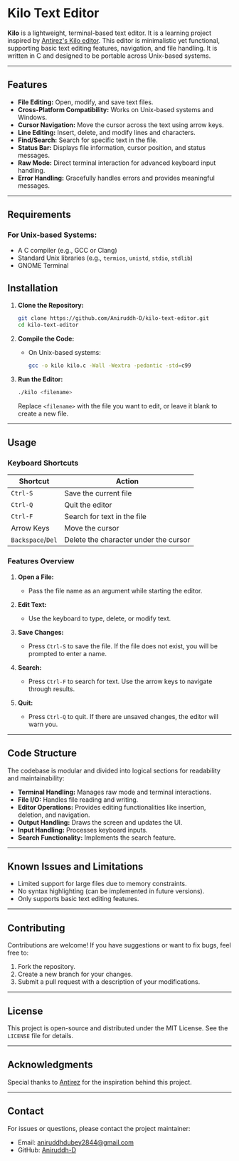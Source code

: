 # Kilo Text Editor

**Kilo** is a lightweight, terminal-based text editor. It is a learning project inspired by [Antirez's Kilo editor](https://github.com/antirez/kilo). This editor is minimalistic yet functional, supporting basic text editing features, navigation, and file handling. It is written in C and designed to be portable across Unix-based systems.

---

## Features

- **File Editing:** Open, modify, and save text files.
- **Cross-Platform Compatibility:** Works on Unix-based systems and Windows.
- **Cursor Navigation:** Move the cursor across the text using arrow keys.
- **Line Editing:** Insert, delete, and modify lines and characters.
- **Find/Search:** Search for specific text in the file.
- **Status Bar:** Displays file information, cursor position, and status messages.
- **Raw Mode:** Direct terminal interaction for advanced keyboard input handling.
- **Error Handling:** Gracefully handles errors and provides meaningful messages.

---

## Requirements

### For Unix-based Systems:

- A C compiler (e.g., GCC or Clang)
- Standard Unix libraries (e.g., `termios`, `unistd`, `stdio`, `stdlib`)
- GNOME Terminal


## Installation

1. **Clone the Repository:**

   ```sh
   git clone https://github.com/Aniruddh-D/kilo-text-editor.git
   cd kilo-text-editor
   ```


2. **Compile the Code:**

   - On Unix-based systems:

     ```sh
     gcc -o kilo kilo.c -Wall -Wextra -pedantic -std=c99
     ```

3. **Run the Editor:**

   ```sh
   ./kilo <filename>
   ```

   Replace `<filename>` with the file you want to edit, or leave it blank to create a new file.

---

## Usage

### Keyboard Shortcuts

| Shortcut          | Action                                |
| ----------------- | ------------------------------------- |
| `Ctrl-S`          | Save the current file                 |
| `Ctrl-Q`          | Quit the editor                       |
| `Ctrl-F`          | Search for text in the file           |
| Arrow Keys        | Move the cursor                       |
| `Backspace`/`Del` | Delete the character under the cursor |

### Features Overview

1. **Open a File:**

   - Pass the file name as an argument while starting the editor.

2. **Edit Text:**

   - Use the keyboard to type, delete, or modify text.

3. **Save Changes:**

   - Press `Ctrl-S` to save the file. If the file does not exist, you will be prompted to enter a name.

4. **Search:**

   - Press `Ctrl-F` to search for text. Use the arrow keys to navigate through results.

5. **Quit:**

   - Press `Ctrl-Q` to quit. If there are unsaved changes, the editor will warn you.

---

## Code Structure

The codebase is modular and divided into logical sections for readability and maintainability:

- **Terminal Handling:** Manages raw mode and terminal interactions.
- **File I/O:** Handles file reading and writing.
- **Editor Operations:** Provides editing functionalities like insertion, deletion, and navigation.
- **Output Handling:** Draws the screen and updates the UI.
- **Input Handling:** Processes keyboard inputs.
- **Search Functionality:** Implements the search feature.

---

## Known Issues and Limitations

- Limited support for large files due to memory constraints.
- No syntax highlighting (can be implemented in future versions).
- Only supports basic text editing features.

---

## Contributing

Contributions are welcome! If you have suggestions or want to fix bugs, feel free to:

1. Fork the repository.
2. Create a new branch for your changes.
3. Submit a pull request with a description of your modifications.

---

## License

This project is open-source and distributed under the MIT License. See the `LICENSE` file for details.

---

## Acknowledgments

Special thanks to [Antirez](https://github.com/antirez/kilo) for the inspiration behind this project.

---

## Contact

For issues or questions, please contact the project maintainer:

- Email: [aniruddhdubey2844@gmail.com](mailto\:aniruddhdubey2844@gmail.com)
- GitHub: [Aniruddh-D](https://github.com/Aniruddh-D)


